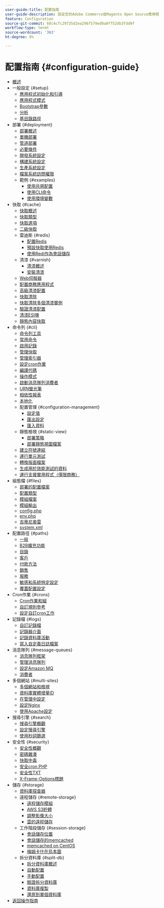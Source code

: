 ```yaml
---
user-guide-title: 配置指南
user-guide-description: 設定您的Adobe Commerce或Magento Open Source應用程式功能和服務。
feature: Configuration
source-git-commit: 68c4cfc29735d2ea296f579ed0a0ff52db3fdd9f
workflow-type: tm+mt
source-wordcount: '363'
ht-degree: 0%

---
```



# 配置指南 {#configuration-guide}

+ [概述](overview.md)
+ 一般設定 {#setup}
   + [應用程式初始化和引導](bootstrap/initialization.md)
   + [應用程式模式](bootstrap/application-modes.md)
   + [Bootstrap參數](bootstrap/set-parameters.md)
   + [分析](bootstrap/mage-profiler.md)
   + [基目錄路徑](bootstrap/mage-directory.md)
+ 部署 {#deployment}
   + [部署概述](deployment/overview.md)
   + [單機部署](deployment/single-machine.md)
   + [管道部署](deployment/technical-details.md)
   + [必要條件](deployment/prerequisites.md)
   + [開發系統設定](deployment/development-system.md)
   + [構建系統設定](deployment/build-system.md)
   + [生產系統設定](deployment/production-system.md)
   + [檔案系統訪問權限](deployment/file-system-permissions.md)
   + 範例 {#examples}
      + [使用共用配置](deployment/example-shared-configuration.md)
      + [使用CLI命令](deployment/example-using-cli.md)
      + [使用環境變數](deployment/example-environment-variables.md)
+ 快取 {#cache}
   + [快取概述](cache/caching-overview.md)
   + [快取類型](cache/cache-types.md)
   + [快取選項](cache/cache-options.md)
   + [二級快取](cache/level-two-cache.md)
   + 雷迪斯 {#redis}
      + [配置Redis](cache/config-redis.md)
      + [預設快取使用Redis](cache/redis-pg-cache.md)
      + [使用Redi作為會話儲存](cache/redis-session.md)
   + 清漆 {#varnish}
      + [清漆概述](cache/config-varnish.md)
      + [安裝清漆](cache/config-varnish-install.md)
   + [Web伺服器](cache/config-varnish-server.md)
   + [配置商務應用程式](cache/configure-varnish-commerce.md)
   + [高級清漆配置](cache/config-varnish-advanced.md)
   + [快取清除](cache/use-varnish-cache.md)
   + [快取清除多個清漆實例](cache/use-multiple-varnish-cache.md)
   + [驗證清漆配置](cache/config-varnish-final.md)
   + [清漆ESI塊](cache/use-varnish-esi.md)
   + [靜態內容快取](cache/static-content-signing.md)
+ 命令列 {#cli}
   + [命令列工具](cli/config-cli.md)
   + [常用命令](cli/common-cli-commands.md)
   + [啟用記錄](cli/enable-logging.md)
   + [管理快取](cli/manage-cache.md)
   + [管理索引器](cli/manage-indexers.md)
   + [設定cron作業](cli/configure-cron-jobs.md)
   + [編譯代碼](cli/code-compiler.md)
   + [操作模式](cli/set-mode.md)
   + [啟動消息隊列消費者](cli/start-message-queues.md)
   + [URN螢光筆](cli/urn-highlighter.md)
   + [相依性報表](cli/dependency-reports.md)
   + [本地化](cli/localization.md)
   + 配置管理 {#configuration-management}
      + [設定值](cli/set-configuration-values.md)
      + [匯出設定](cli/export-configuration.md)
      + [匯入資料](cli/import-configuration.md)
   + 靜態檢視 {#static-view}
      + [部署策略](cli/static-view-file-strategy.md)
      + [部署靜態視圖檔案](cli/static-view-file-deployment.md)
   + [建立符號連結](cli/create-symlinks.md)
   + [運行單元測試](cli/unit-tests.md)
   + [轉換版面檔案](cli/convert-layout-files.md)
   + [生成用於效能測試的資料](cli/generate-data.md)
   + [運行支援實用程式（僅限商務）](cli/run-support-utilities.md)
+ 組態檔 {#files}
   + [部署的配置檔案](reference/deployment-files.md)
   + [配置類型](reference/config-create-types.md)
   + [模組檔案](reference/module-files.md)
   + [模組輸出](reference/disable-module-output.md)
   + [config.php](reference/config-reference-configphp.md)
   + [env.php](reference/config-reference-envphp.md)
   + [吉蒂尼奧雷](reference/config-reference-gitignore.md)
   + [system.xml](reference/config-reference-systemxml.md)
+ 配置路徑 {#paths}
   + [一般](reference/config-reference-general.md)
   + [B2B擴充功能](reference/config-reference-b2b.md)
   + [目錄](reference/config-reference-catalog.md)
   + [客戶](reference/config-reference-customers.md)
   + [付款方法](reference/config-reference-payment.md)
   + [銷售](reference/config-reference-sales.md)
   + [服務](reference/config-reference-services.md)
   + [敏感和系統特定設定](reference/config-reference-sens.md)
   + [覆蓋配置設定](reference/override-config-settings.md)
+ Cron作業 {#crons}
   + [Cron作業和組](cron/custom-cron.md)
   + [自訂規則參考](cron/custom-cron-reference.md)
   + [設定自訂cron工作](cron/custom-cron-tutorial.md)
+ 記錄檔 {#logs}
   + [自訂記錄檔](logs/custom-logging.md)
   + [記錄器介面](logs/logger-interface.md)
   + [記錄資料庫活動](logs/database-activity.md)
   + [寫入自定義日誌檔案](logs/custom-log-files.md)
+ 消息隊列 {#message-queues}
   + [消息隊列框架](queues/message-queue-framework.md)
   + [管理消息隊列](queues/manage-message-queues.md)
   + [設定Amazon MQ](queues/aws-mq.md)
   + [消費者](queues/consumers.md)
+ 多個網站 {#multi-sites}
   + [多個網站和檢視](multi-sites/ms-overview.md)
   + [資料庫實體增量ID](multi-sites/change-increment-id.md)
   + [在管理中設定](multi-sites/ms-admin.md)
   + [設定Nginx](multi-sites/ms-nginx.md)
   + [使用Apache設定](multi-sites/ms-apache.md)
+ 搜尋引擎 {#search}
   + [搜尋引擎概觀](search/overview-search.md)
   + [設定搜尋引擎](search/configure-search-engine.md)
   + [使用秒詞篩選](search/search-stopwords.md)
+ 安全性 {#security}
   + [安全性概觀](security/overview.md)
   + [密碼雜湊](security/password-hashing.md)
   + [快取中毒](security/cache-poisoning.md)
   + [安全cron PHP](security/secure-cron-php.md)
   + [安全性TXT](security/security-txt.md)
   + [X-Frame-Options標題](security/xframe-options.md)
+ 儲存 {#storage}
   + [資料庫探查器](storage/db-profiler.md)
   + 遠程儲存 {#remote-storage}
      + [遠程儲存模組](remote-storage/remote-storage.md)
      + [AWS S3貯體](remote-storage/remote-storage-aws-s3.md)
      + [調整影像大小](remote-storage/remote-storage-image-resize.md)
      + [雲的遠程儲存](remote-storage/cloud-support.md)
   + 工作階段儲存 {#session-storage}
      + [會話儲存位置](storage/sessions.md)
      + [會話儲存的memcached](storage/memcached.md)
      + [memcached on CentOS](storage/memcache-centos.md)
      + [梅姆卡什在烏本圖](storage/memcache-ubuntu.md)
   + 拆分資料庫 {#split-db}
      + [拆分資料庫概述](storage/multi-master.md)
      + [自動配置](storage/multi-master-masterdb.md)
      + [手動配置](storage/multi-master-manual.md)
      + [驗證拆分資料庫](storage/multi-master-verify.md)
      + [資料庫複製](storage/multi-master-replication.md)
      + [還原到單個資料庫](storage/revert-split-database.md)
+ [返回操作指南](https://experienceleague.adobe.com/docs/commerce-operations/operational-guides/home.html)